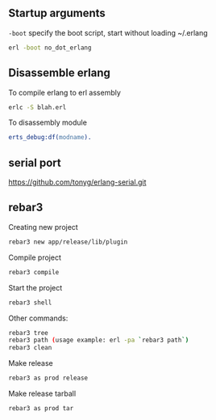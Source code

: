 ## Startup arguments

`-boot` specify the boot script, start without loading ~/.erlang
```sh
erl -boot no_dot_erlang
```

## Disassemble erlang

To compile erlang to erl assembly
```sh
erlc -S blah.erl
```

To disassembly module
```erlang
erts_debug:df(modname).
```

## serial port

<https://github.com/tonyg/erlang-serial.git>


## rebar3

Creating new project
```sh
rebar3 new app/release/lib/plugin
```

Compile project
```sh
rebar3 compile
```

Start the project
```sh
rebar3 shell
```

Other commands:
```sh
rebar3 tree
rebar3 path (usage example: erl -pa `rebar3 path`)
rebar3 clean
```

Make release
```sh
rebar3 as prod release
```

Make release tarball
```sh
rebar3 as prod tar
```
